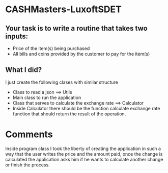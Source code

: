 # CASHMasters-LuxoftSDET
## Your task is to write a routine that takes two inputs:
- Price of the item(s) being purchased 
- All bills and coins provided by the customer to pay for the item(s)


## What I did?
I just create the following clases with similar structure
- Class to read a json ==> Utils
- Main class to run the application 
- Class that serves to calculate the exchange rate ==> Calculator
- Inside Calculator there should be the function calculate exchange rate function that should return the result of the operation.

# Comments
Inside program class I took the liberty of creating the application in such a way that the user writes the price and the amount paid, once the change is calculated the application asks him if he wants to calculate another change or finish the process.
